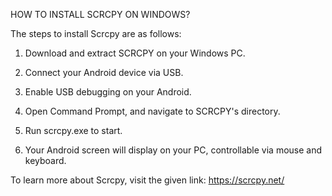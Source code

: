 HOW TO INSTALL SCRCPY ON WINDOWS?

The steps to install Scrcpy are as follows:

1. Download and extract SCRCPY on your Windows PC.

2. Connect your Android device via USB.

3. Enable USB debugging on your Android.

4. Open Command Prompt, and navigate to SCRCPY's directory.

5. Run scrcpy.exe to start.

6. Your Android screen will display on your PC, controllable via mouse and keyboard.

To learn more about Scrcpy, visit the given link: https://scrcpy.net/
